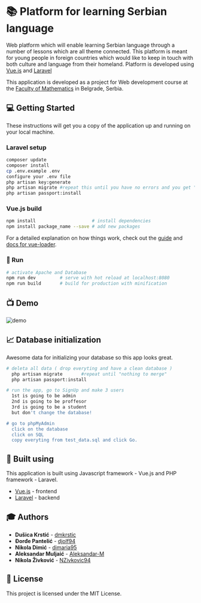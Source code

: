 # :books: Platform for learning Serbian language
Web platform which will enable learning Serbian language through a number of lessons which are all theme connected. This platform is meant for young people in foreign countries which would like to keep in touch with both culture and language from their homeland. Platform is developed using [Vue.js](https://vuejs.org/) and [Laravel](https://laravel.com/)


This application is developed as a project for Web development course at the [Faculty of Mathematics](http://www.matf.bg.ac.rs/eng/) in Belgrade, Serbia.

## :computer: Getting Started

These instructions will get you a copy of the application up and running on your local machine. 
### Laravel setup
``` bash
composer update  
composer install  
cp .env.example .env  
configure your .env file
php artisan key:generate  
php artisan migrate #repeat this until you have no errors and you get "nothing to migrate" message *up to 25 times :( *
php artisan passport:install  
```

### Vue.js build
``` bash
npm install						# install dependencies
npm install package_name --save	# add new packages 
```
For a detailed explanation on how things work, check out the [guide](http://vuejs-templates.github.io/webpack/) and [docs for vue-loader](http://vuejs.github.io/vue-loader).

### :rocket: Run
``` bash
# activate Apache and Database
npm run dev			# serve with hot reload at localhost:8080
npm run build		# build for production with minification
```

## :tv: Demo
![demo](https://dummyimage.com/600x400/000000/fff)

## :chart_with_upwards_trend: Database initialization
Awesome data for initializing your database so this app looks great.

``` bash
# deleta all data ( drop everyting and have a clean database )   
  php artisan migrate    	#repeat until "nothing to merge"
  php artisan passport:install  

# run the app, go to SignUp and make 3 users
  1st is going to be admin
  2nd is going to be proffesor 
  3rd is going to be a student
  but don't change the database!

# go to phpMyAdmin
  click on the database
  click on SQL
  copy everyting from test_data.sql and click Go.

```

## :wrench: Built using
This application is built using Javascript framework - Vue.js and PHP framework - Laravel.
* [Vue.js](https://vuejs.org/) -  frontend
* [Laravel](https://laravel.com/) - backend

## :mortar_board: Authors

* **Dušica Krstić** 	-  [dmkrstic](https://github.com/dmkrstic)
* **Đorđe Pantelić** -  [djolf94](https://github.com/djolf94)
* **Nikola Dimić** -  [dimaria95](https://github.com/dimaria95/)
* **Aleksandar Muljaić** -  [Aleksandar-M](https://github.com/Aleksandar-M)
* **Nikola Živković** -  [NZivkovic94](https://github.com/NZivkovic94)

## :book: License

This project is licensed under the MIT License.
 
